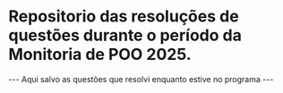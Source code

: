 # Repositorio das resoluções de questões durante o período da Monitoria de POO 2025.
--- Aqui salvo as questões que resolvi enquanto estive no programa ---
